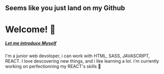 ## Seems like you just land on my  __Github__
# Welcome! 👋

##### <ins> Let me introduce Myself </ins>
I'm a junior web devoloper, i can work with HTML, SASS, JAVASCRIPT, REACT. 
I love descovering new things, and i like learning a lot. 
i'm currently working on perfectionning my REACT's skills  :muscle:



<!--
**Achouffe666/Achouffe666** is a ✨ _special_ ✨ repository because its `README.md` (this file) appears on your GitHub profile.

Here are some ideas to get you started:

- 🔭 I’m currently working on ...
- 🌱 I’m currently learning ...
- 👯 I’m looking to collaborate on ...
- 🤔 I’m looking for help with ...
- 💬 Ask me about ...
- 📫 How to reach me: ...
- 😄 Pronouns: ...
- ⚡ Fun fact: ...
-->
